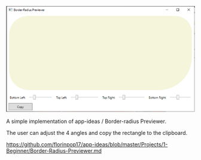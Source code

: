 <img src="/Screenshot.png"/>

A simple implementation of app-ideas / Border-radius Previewer.

The user can adjust the 4 angles and copy the rectangle to the clipboard.

https://github.com/florinpop17/app-ideas/blob/master/Projects/1-Beginner/Border-Radius-Previewer.md
